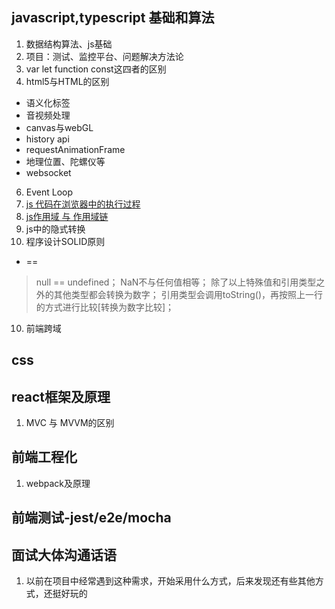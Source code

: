 ## javascript,typescript 基础和算法
1. 数据结构算法、js基础
3. 项目：测试、监控平台、问题解决方法论
4. var let function const这四者的区别
5. html5与HTML的区别
* 语义化标签
* 音视频处理
* canvas与webGL
* history api
* requestAnimationFrame
* 地理位置、陀螺仪等
* websocket
6. Event Loop
7. [js 代码在浏览器中的执行过程](https://zhuanlan.zhihu.com/p/133339632)
8. [js作用域 与 作用域链](https://zhuanlan.zhihu.com/p/133339632)
9. js中的隐式转换
10. 程序设计SOLID原则
* ==
> null == undefined；
> NaN不与任何值相等；
> 除了以上特殊值和引用类型之外的其他类型都会转换为数字；
> 引用类型会调用toString()，再按照上一行的方式进行比较[转换为数字比较]；
10. 前端跨域
## css
## react框架及原理
1. MVC 与 MVVM的区别
## 前端工程化
1. webpack及原理
## 前端测试-jest/e2e/mocha



## 面试大体沟通话语
1. 以前在项目中经常遇到这种需求，开始采用什么方式，后来发现还有些其他方式，还挺好玩的